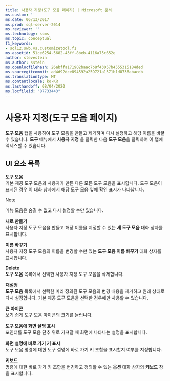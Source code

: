 ```yaml
---
title: 사용자 지정(도구 모음 페이지) | Microsoft 문서
ms.custom: ''
ms.date: 06/13/2017
ms.prod: sql-server-2014
ms.reviewer: ''
ms.technology: ssms
ms.topic: conceptual
f1_keywords:
- sql12.swb.vs.customizetool.f1
ms.assetid: 51ce6254-5682-43ff-8beb-4116a75c652e
author: stevestein
ms.author: sstein
ms.openlocfilehash: 26abffa171902baac7b8f43057b4555315184ded
ms.sourcegitcommit: ad4d92dce894592a259721a1571b1d8736abacdb
ms.translationtype: MT
ms.contentlocale: ko-KR
ms.lasthandoff: 08/04/2020
ms.locfileid: "87733443"
---
```

# <a name="customize-toolbars-page"></a>사용자 지정(도구 모음 페이지)
  **도구 모음** 탭을 사용하여 도구 모음을 만들고 제거하며 다시 설정하고 해당 이름을 바꿀 수 있습니다. **도구** 메뉴에서 **사용자 지정** 을 클릭한 다음 **도구 모음**을 클릭하여 이 탭에 액세스할 수 있습니다.  
  
## <a name="ui-element-list"></a>UI 요소 목록  
 **도구 모음**  
 기본 제공 도구 모음과 사용자가 만든 다른 모든 도구 모음을 표시합니다. 도구 모음이 표시된 경우 이 대화 상자에서 해당 도구 모음 옆에 확인 표시가 나타납니다.  
  
> [!NOTE]  
>  메뉴 모음은 숨길 수 없고 다시 설정할 수만 있습니다.  
  
 **새로 만들기**  
 사용자 지정 도구 모음을 만들고 해당 이름을 지정할 수 있는 **새 도구 모음** 대화 상자를 표시합니다.  
  
 **이름 바꾸기**  
 사용자 지정 도구 모음의 이름을 변경할 수만 있는 **도구 모음 이름 바꾸기** 대화 상자를 표시합니다.  
  
 **Delete**  
 **도구 모음** 목록에서 선택한 사용자 지정 도구 모음을 삭제합니다.  
  
 **재설정**  
 **도구 모음** 목록에서 선택한 미리 정의된 도구 모음의 변경 내용을 제거하고 원래 상태로 다시 설정합니다. 기본 제공 도구 모음을 선택한 경우에만 사용할 수 있습니다.  
  
 **큰 아이콘**  
 보기 쉽게 도구 모음 아이콘의 크기를 늘립니다.  
  
 **도구 모음에 화면 설명 표시**  
 포인터를 도구 모음 단추 위로 가져갈 때 화면에 나타나는 설명을 표시합니다.  
  
 **화면 설명에 바로 가기 키 표시**  
 도구 모음 명령에 대한 도구 설명에 바로 가기 키 조합을 표시할지 여부를 지정합니다.  
  
 **키보드**  
 명령에 대한 바로 가기 키 조합을 변경하고 정의할 수 있는 **옵션** 대화 상자의 **키보드** 창을 표시합니다.  
